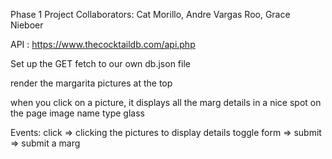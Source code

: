 Phase 1 Project
Collaborators: Cat Morillo, Andre Vargas Roo, Grace Nieboer

API : https://www.thecocktaildb.com/api.php




Set up the GET fetch to our own db.json file


render the margarita pictures at the top

when you click on a picture, it displays all the marg details in a nice spot on the page
image
name
type glass


Events:
click => clicking the pictures to display details
toggle form => 
submit => submit a marg




